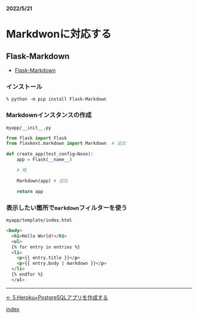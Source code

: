 __2022/5/21__
# Markdwonに対応する

## Flask-Markdown
  - [Flask-Markdown](https://pythonhosted.org/Flask-Markdown/)

### インストール
```shell
% python -m pip install Flask-Markdown
```

### Markdownインスタンスの作成
`myapp/__init__.py`
```python
from flask import Flask
from flaskext.markdown import Markdown  # 追加

def create_app(test_config=None):
    app = Flask(__name__)

    # 略

    Markdown(app) # 追加

    return app
```

### 表示したい箇所で`markdown`フィルターを使う
`myapp/template/index.html`
```html
<body>
  <h1>Hello World!</h1>
  <ul>
  {% for entry in entries %}
  <li>
    <p>{{ entry.title }}</p>
    <p>{{ entry.body | markdown }}</p>
  </li>
  {% endfor %}
  </ul>
```

---

[← 5.Heroku+PostgreSQLアプリを作成する](5.heroku_again.md)

[index](index.md)